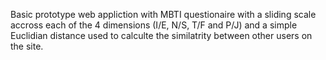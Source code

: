 Basic prototype web appliction with MBTI questionaire with a sliding scale accross each of the 4 dimensions (I/E, N/S, T/F and P/J) and a simple Euclidian distance used to calculte the similatrity between other 
users on the site. 
